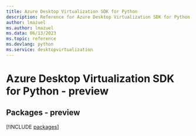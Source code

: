 ```yaml
---
title: Azure Desktop Virtualization SDK for Python
description: Reference for Azure Desktop Virtualization SDK for Python
author: lmazuel
ms.author: lmazuel
ms.data: 06/13/2023
ms.topic: reference
ms.devlang: python
ms.service: desktopvirtualization
---
```

# Azure Desktop Virtualization SDK for Python - preview
## Packages - preview
[!INCLUDE [packages](desktop-virtualization-index.md)]